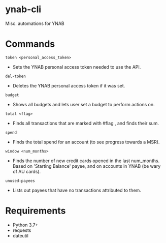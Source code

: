 # ynab-cli
Misc. automations for YNAB

# Commands
`token <personal_access_token>`
- Sets the YNAB personal access token needed to use the API.

`del-token`
- Deletes the YNAB personal access token if it was set.

`budget`
- Shows all budgets and lets user set a budget to perform actions on.

`total <flag>`
- Finds all transactions that are marked with #flag <amount>, and finds their sum.

`spend`
- Finds the total spend for an account (to see progress towards a MSR).

`window <num_months>`
- Finds the number of new credit cards opened in the last num_months. Based on 'Starting Balance' payee, and on accounts in YNAB (be wary of AU cards).

`unused-payees`
- Lists out payees that have no transactions attributed to them.


# Requirements
- Python 3.7+
- requests
- dateutil
